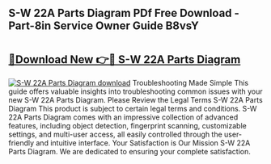 ## S-W 22A Parts Diagram PDf Free Download - Part-8in Service Owner Guide B8vsY

# <h2><a href="http://dftmwa8.blite.top/?on=S-W+22A+Parts+Diagram">🔗Download New 👉🔴 S-W 22A Parts Diagram</a></h2>

[![S-W 22A Parts Diagram download](https://i.imgur.com/lujVjoI.png)](http://dftmwa8.blite.top/?on=S-W+22A+Parts+Diagram)
Troubleshooting Made Simple This guide offers valuable insights into troubleshooting common issues with your new S-W 22A Parts Diagram. Please Review the Legal Terms S-W 22A Parts Diagram This product is subject to certain legal terms and conditions. S-W 22A Parts Diagram comes with an impressive collection of advanced features, including object detection, fingerprint scanning, customizable settings, and multi-user access, all easily controlled through the user-friendly and intuitive interface. Your Satisfaction is Our Mission S-W 22A Parts Diagram. We are dedicated to ensuring your complete satisfaction.
